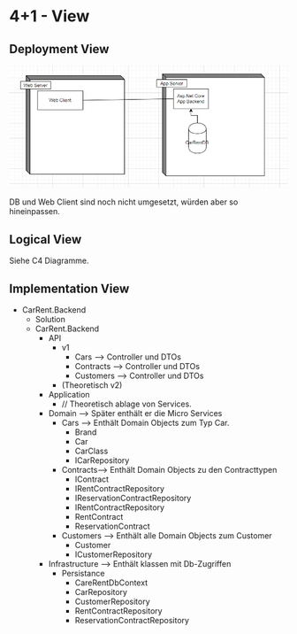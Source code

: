 # 4+1 - View

## Deployment View

<img src="../deploymentView.png" />

DB und Web Client sind noch nicht umgesetzt, würden aber so hineinpassen.

## Logical View

Siehe C4 Diagramme.

## Implementation View

* CarRent.Backend
	* Solution
	* CarRent.Backend
		* API
			* v1
				* Cars --> Controller und DTOs
				* Contracts --> Controller und DTOs
				* Customers --> Controller und DTOs
			* (Theoretisch v2)
		* Application
			* // Theoretisch ablage von Services.
		* Domain --> Später enthält er die Micro Services
			* Cars --> Enthält Domain Objects zum Typ Car.
				* Brand
				* Car
				* CarClass
				* ICarRepository
			* Contracts--> Enthält Domain Objects zu den Contracttypen 
				* IContract
				* IRentContractRepository
				* IReservationContractRepository
				* IRentContractRepository
				* RentContract
				* ReservationContract
			* Customers --> Enthält alle Domain Objects zum Customer
				* Customer
				* ICustomerRepository
		* Infrastructure --> Enthält klassen mit Db-Zugriffen
			* Persistance
				* CareRentDbContext
				* CarRepository
				* CustomerRepository
				* RentContractRepository
				* ReservationContractRepository